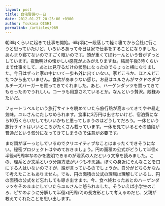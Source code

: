 ```yaml
---
layout: post
title: 自宅警備の一日
date: 2012-01-27 20:25:00 +0900
author: Tsukasa OISHI
permalink: /articles/969
---
```


朝3時くらいに起きて仕事を開始。6時頃に一段落して軽く寝てから会社に行こうと思っていたけど、いろいろあって今日は家で仕事をすることになりました。あんまり寝てないのですごく眠いのです。頭が重くてぼわーんという音がずっとしています。夜勤明けの懐かしい感覚がよみがえりますね。結局午後3時くらいまで仕事をして、あとは見守るだけの状態になったのでちょっと横になりました。今日はずっと家の中にいて一歩も外に出ていない。家どころか、ほとんどこたつから出ていません。食欲があまりない感じ。お昼はユルさんがマクドのダブルチーズバーガーを買ってきてくれました。あと、ハーゲンダッツを買ってきてもらったのでうれしい。コーラも用意されているとか。なんという贅沢。殿様みたいだ。

フォートラベルという旅行サイトを眺めていたら旅行熱が高まってきてやや暴走気味。ユルさんにたしなめられます。食事に3万円は出せないけど、宿泊費になら10万くらいだしてもいいかもと思ってしまうのはどうしてだろう。一休という旅行サイトはいいところがたくさん載っています。一休を見ているとその値段が普通だという気分になってきてしまうので注意が必要です。

まだ頭がぼーっとしているのでクリエイティブなことはまったくできそうにない。秘密プロジェクトはやめておきましょう。円の面積の公式がどうして半径x半径x円周率なのかを説明できるのが理系の人だという文章を読みました。この、理系とか文系という分類方法がいつも不思議。ぼくの身近にそんなことを口にする人はいないのですが、誰が言っているのでしょうか。自分がどちらかなんて考えたこともありません。でも、円の面積の公式の理屈は理解しているし、円の面積の公式をど忘れしても導き出せます。今、食べ終わったあとのハーゲンダッツをそのままにしていたらユルさんに怒られました。そういえば小学生のころ、ピザのように分解して半径x(円周/2)の長方形として考えるのだと、父親が教えてくれたことを思い出します。

